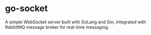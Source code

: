 # go-socket
A simple WebSocket server built with GoLang and Gin, integrated with RabbitMQ message broker for real-time messaging.
